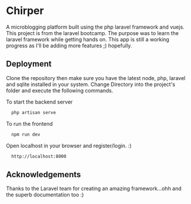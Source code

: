 
# Chirper

A microblogging platform built using the php laravel framework and vuejs. This project is from the laravel bootcamp. The purpose was to learn the laravel framework while getting hands on. This app is still a working progress as I'll be adding more features ;) hopefully. 


## Deployment

Clone the repository then make sure you have the latest node, php, laravel and sqlite installed in your system. Change Directory into the project's folder and execute the following commands.

To start the backend server

```bash
  php artisan serve
```
To run the frontend
```bash
  npm run dev
```
Open localhost in your browser and register/login. :)
```bash
  http://localhost:8000
```


## Acknowledgements

Thanks to the Laravel team for creating an amazing framework...ohh and the superb documentation too :)
